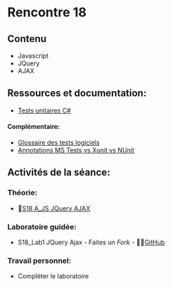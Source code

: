# Rencontre 18

## Contenu
- Javascript
- JQuery
- AJAX

## Ressources et documentation: 
- [Tests unitaires C#](https://docs.microsoft.com/en-us/dotnet/core/testing/unit-testing-with-dotnet-test)

#### Complémentaire: 
- [Glossaire des tests logiciels](https://cegepedouardmontpetit-my.sharepoint.com/:b:/r/personal/valerie_turgeon_cegepmontpetit_ca/Documents/420_3W6_SITE/Glossaire-des-tests-de-logiciels%20FR.pdf?csf=1&web=1&e=IgoPPA)
- [Annotations MS Tests vs Xunit vs NUnit](https://cegepedouardmontpetit-my.sharepoint.com/:w:/r/personal/valerie_turgeon_cegepmontpetit_ca/Documents/420_3W6_SITE/TestsUnitaires_Annotations.docx?d=w4e507ae93d8344c18bf2a648e283ddff&csf=1&web=1&e=GjZ1BF)

## Activités de la séance: 
### Théorie:  
- 🔗[S18 A_JS JQuery AJAX](BRISE)

### Laboratoire guidée:
- S18_Lab1 JQuery Ajax - Faites un *Fork* - 🔗‍💥[GitHub](BRISE)

### Travail personnel: 
- Compléter le laboratoire